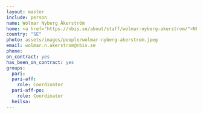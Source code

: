 ```yaml
---
layout: master
include: person
name: Wolmar Nyberg Åkerström
home: <a href="https://nbis.se/about/staff/wolmar-nyberg-akerstrom/">NBIS</a>
country: "SE"
photo: assets/images/people/wolmar-nyberg-akerstrom.jpeg
email: wolmar.n.akerstrom@nbis.se
phone:
on_contract: yes
has_been_on_contract: yes
groups:
  pari:
  pari-aff:
    role: Coordinator
  pari-aff-po:
    role: Coordinator
  heilsa:
---
```

